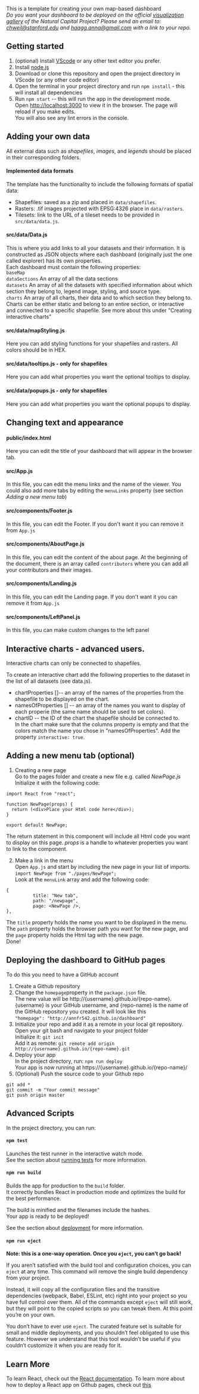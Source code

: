This is a template for creating your own map-based dashboard <br/>
_Do you want your dashboard to be deployed on the official [visualization gallery](http://viz.naturalcapitalproject.org/) of the Natural Capital Project? Please send an email to: chweil@stanford.edu and haagg.anna@gmail.com with a link to your repo._

## Getting started

1. (optional) Install [VScode](https://code.visualstudio.com/download) or any other text editor you prefer.
2. Install [node.js](https://nodejs.org/en/download/)
3. Download or clone this repository and open the project directory in VScode (or any other code editor)
4. Open the terminal in your project directory and run `npm install` - this will install all dependencies
5. Run `npm start` -- this will run the app in the development mode.<br />
   Open [http://localhost:3000](http://localhost:3000) to view it in the browser.
   The page will reload if you make edits.<br />
   You will also see any lint errors in the console.

## Adding your own data

All external data such as _shapefiles_, _images_, and _legends_ should be placed in their corresponding folders.

#### Implemented data formats

The template has the functionality to include the following formats of spatial data: <br/>

- Shapefiles: saved as a zip and placed in `data/shapefiles`.
- Rasters: .tif images projected with EPSG:4326 place in `data/rasters`.
- Tilesets: link to the URL of a tileset needs to be provided in `src/data/data.js`.

#### src/data/Data.js

This is where you add links to all your datasets and their information. It is constructed as JSON objects where each dashboard (originally just the one called explorer) has its own properties. <br/>
Each dashboard must contain the following properties: <br/>
`baseMap` <br/>
`dataSections` An array of all the data sections <br/>
`datasets` An array of all the datasets with specified information about which section they belong to, legend image, styling, and source type. <br/>
`charts` An array of all charts, their data and to which section they belong to. Charts can be either static and belong to an entire section, or interactive and connected to a specific shapefile. See more about this under "Creating interactive charts"

#### src/data/mapStyling.js

Here you can add styling functions for your shapefiles and rasters. All colors should be in HEX.

#### src/data/tooltips.js - only for shapefiles

Here you can add what properties you want the optional tooltips to display.

#### src/data/popups.js - only for shapefiles

Here you can add what properties you want the optional popups to display.

## Changing text and appearance

#### public/index.html

Here you can edit the title of your dashboard that will appear in the browser tab.

#### src/App.js

In this file, you can edit the menu links and the name of the viewer. You could also add more tabs by editing the `menuLinks` property (see section _Adding a new menu tab_)

#### src/components/Footer.js

In this file, you can edit the Footer. If you don't want it you can remove it from `App.js`

#### src/components/AboutPage.js

In this file, you can edit the content of the about page. At the beginning of the document, there is an array called `contributors` where you can add all your contributors and their images.

#### src/components/Landing.js

In this file, you can edit the Landing page. If you don't want it you can remove it from `App.js`

#### src/components/LeftPanel.js

In this file, you can make custom changes to the left panel

## Interactive charts - advanced users.

Interactive charts can only be connected to shapefiles.

To create an interactive chart add the following properties to the dataset in the list of all datasets (see data.js).

- chartProperties []-- an array of the names of the properties from the shapefile to be displayed on the chart.
- namesOfProperties [] -- an array of the names you want to display of each properie (the same name should be used to set colors).
- chartID -- the ID of the chart the shapefile should be connected to.
  <br/>
  In the chart make sure that the columns property is empty and that the colors match the name you chose in "namesOfProperties". Add the property `interactive: true`.

## Adding a new menu tab (optional)

1. Creating a new page <br/>
   Go to the pages folder and create a new file e.g. called _NewPage.js_ Initialize it with the following code:

```
import React from "react";

function NewPage(props) {
  return (<div>Place your Html code here</div>);
}

export default NewPage;
```

The return statement in this component will include all Html code you want to display on this page. _props_ is a handle to whatever properties you want to link to the component.

2. Make a link in the menu <br/>
   Open `App.js` and start by including the new page in your list of imports. <br/>
   `import NewPage from "./pages/NewPage";` <br/>
   Look at the `menuLink` array and add the following code:

```
{
          title: "New tab",
          path: "/newpage",
          page: <NewPage />,
},
```

The `title` property holds the name you want to be displayed in the menu. The `path` property holds the browser path you want for the new page, and the `page` property holds the Html tag with the new page. <br/>
Done!

## Deploying the dashboard to GitHub pages

To do this you need to have a GitHub account

1. Create a Github repository
2. Change the `homepage`property in the `package.json` file. <br />
   The new value will be http://{username}.github.io/{repo-name}. {username} is your GitHub username, and {repo-name} is the name of the GitHub repository you created. It will look like this <br />
   `"homepage": "http://annfr542.github.io/dashboard"`
3. Initialize your repo and add it as a remote in your local git repository. <br/>
   Open your git bash and navigate to your project folder<br/>
   Initialize it: `git init`<br/>
   Add it as remote: `git remote add origin http://{username}.github.io/{repo-name}.git`
4. Deploy your app <br>
   In the project directory, run: `npm run deploy` <br/>
   Your app is now running at https://{username}.github.io/{repo-name}/
5. (Optional) Push the source code to your Github repo <br />

```
git add *
git commit -m "Your commit message"
git push origin master
```

## Advanced Scripts

In the project directory, you can run:

#### `npm test`

Launches the test runner in the interactive watch mode.<br />
See the section about [running tests](https://facebook.github.io/create-react-app/docs/running-tests) for more information.

#### `npm run build`

Builds the app for production to the `build` folder.<br />
It correctly bundles React in production mode and optimizes the build for the best performance.

The build is minified and the filenames include the hashes.<br />
Your app is ready to be deployed!

See the section about [deployment](https://facebook.github.io/create-react-app/docs/deployment) for more information.

#### `npm run eject`

**Note: this is a one-way operation. Once you `eject`, you can’t go back!**

If you aren’t satisfied with the build tool and configuration choices, you can `eject` at any time. This command will remove the single build dependency from your project.

Instead, it will copy all the configuration files and the transitive dependencies (webpack, Babel, ESLint, etc) right into your project so you have full control over them. All of the commands except `eject` will still work, but they will point to the copied scripts so you can tweak them. At this point you’re on your own.

You don’t have to ever use `eject`. The curated feature set is suitable for small and middle deployments, and you shouldn’t feel obligated to use this feature. However we understand that this tool wouldn’t be useful if you couldn’t customize it when you are ready for it.

## Learn More

To learn React, check out the [React documentation](https://reactjs.org/).
To learn more about how to deploy a React app on Github pages, check out [this](https://dev.to/yuribenjamin/how-to-deploy-react-app-in-github-pages-2a1f)
